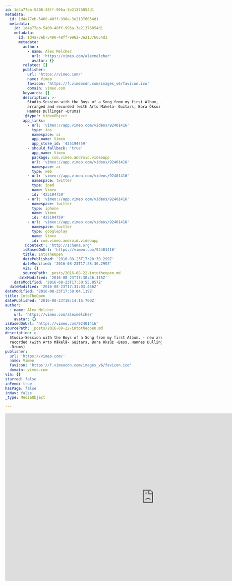 ```yaml
---
id: 1d4a77eb-5400-48ff-996a-3e21376054d1
metadata:
  id: 1d4a77eb-5400-48ff-996a-3e21376054d1
  metadata:
    id: 1d4a77eb-5400-48ff-996a-3e21376054d1
    metadata:
      id: 1d4a77eb-5400-48ff-996a-3e21376054d1
      metadata:
        author:
          - name: Alex Melcher
            url: 'https://vimeo.com/alexmelcher'
            avatar: {}
        related: []
        publisher:
          url: 'https://vimeo.com/'
          name: Vimeo
          favicon: 'https://f.vimeocdn.com/images_v6/favicon.ico'
          domain: vimeo.com
        keywords: []
        description: >-
          Studio-Session with the Boys of a Song from my first Album, - new
          arranged and recorded (with Arto Mäkelä- Guitars, Bora Öksüz -Bass,
          Hannes Dullinger -Drums)
        '@type': VideoObject
        app_links:
          - url: 'vimeo://app.vimeo.com/videos/92401416'
            type: ios
            namespace: ai
            app_name: Vimeo
            app_store_id: '425194759'
          - should_fallback: 'true'
            app_name: Vimeo
            package: com.vimeo.android.videoapp
            url: 'vimeo://app.vimeo.com/videos/92401416'
            namespace: ai
            type: web
          - url: 'vimeo://app.vimeo.com/videos/92401416'
            namespace: twitter
            type: ipad
            name: Vimeo
            id: '425194759'
          - url: 'vimeo://app.vimeo.com/videos/92401416'
            namespace: twitter
            type: iphone
            name: Vimeo
            id: '425194759'
          - url: 'vimeo://app.vimeo.com/videos/92401416'
            namespace: twitter
            type: googleplay
            name: Vimeo
            id: com.vimeo.android.videoapp
        '@context': 'http://schema.org'
        isBasedOnUrl: 'https://vimeo.com/92401416'
        title: IntoTheOpen
        datePublished: '2016-08-23T17:28:30.299Z'
        dateModified: '2016-08-23T17:28:30.299Z'
        via: {}
        sourcePath: _posts/2016-08-22-intotheopen.md
      dateModified: '2016-08-23T17:30:46.115Z'
    dateModified: '2016-08-23T17:30:55.057Z'
  dateModified: '2016-08-23T17:31:03.466Z'
dateModified: '2016-08-23T17:58:04.119Z'
title: IntoTheOpen
datePublished: '2016-08-23T18:14:16.760Z'
author:
  - name: Alex Melcher
    url: 'https://vimeo.com/alexmelcher'
    avatar: {}
isBasedOnUrl: 'https://vimeo.com/92401416'
sourcePath: _posts/2016-08-22-intotheopen.md
description: >-
  Studio-Session with the Boys of a Song from my first Album, - new arranged and
  recorded (with Arto Mäkelä- Guitars, Bora Öksüz -Bass, Hannes Dullinger
  -Drums)
publisher:
  url: 'https://vimeo.com/'
  name: Vimeo
  favicon: 'https://f.vimeocdn.com/images_v6/favicon.ico'
  domain: vimeo.com
via: {}
starred: false
inFeed: true
hasPage: false
inNav: false
_type: MediaObject

---
```

<iframe src="https://cdn.embedly.com/widgets/media.html?src=https%3A%2F%2Fplayer.vimeo.com%2Fvideo%2F92401416&amp;url=https%3A%2F%2Fvimeo.com%2F92401416&amp;image=https%3A%2F%2Fi.vimeocdn.com%2Fvideo%2F522491231_960.jpg&amp;key=b7d04c9b404c499eba89ee7072e1c4f7&amp;type=text%2Fhtml&amp;schema=vimeo" width="960" height="540" scrolling="no" frameborder="0" allowfullscreen="" style=""></iframe>